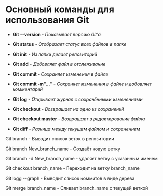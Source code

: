 
# Основный команды для использования Git

* **Git --version** - *Показывает версию Git'a*

* **Git status** - *Отобразает статус всех файлов в папке*

* **Git init** - *Из папки делает репозиторий*

* **Git add** - *Добовляет файл в отслеживание*

* **Git commit** - *Сохраняет изменения в файле*

* **Git commit -m"..."** - *Сохраняет изменения в файле и добовляет комментарий*

* **Git log** - *Открывает журнал с сохранёнными изменениями*

* **Git checkout** - *Возвращает на одно из сохранений*

* **Git checkout master** - *Возвращает в редактирование файла*

* **Git diff** - *Разница между текущем файлом и сохранением*

Git branch - Выводит список веток в репозитории

Git branch New_branch_name - Создаёт новую ветку

Git branch -d New_branch_name - удаляет ветку с указанным именем

Git checkout branch_name - Переходит на ветку branch_name

Git logg --graph - Выводит список коммитов в виде дерева

Git merge branch_name - Сливает branch_name с текущей веткой